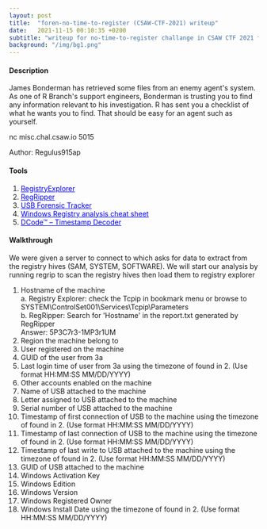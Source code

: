 ```yaml
---
layout: post
title:  "foren-no-time-to-register (CSAW-CTF-2021) writeup"
date:   2021-11-15 00:10:35 +0200
subtitle: "writeup for no-time-to-register challange in CSAW CTF 2021 finals"
background: "/img/bg1.png"
---
```


#### Description
James Bonderman has retrieved some files from an enemy agent's system. As one of R Branch's support engineers, Bonderman is trusting you to find any information relevant to his investigation. R has sent you a checklist of what he wants you to find. That should be easy for an agent such as yourself.

nc misc.chal.csaw.io 5015

Author: Regulus915ap
#### Tools
   1. <a href="https://f001.backblazeb2.com/file/EricZimmermanTools/RegistryExplorer_RECmd.zip" style="color:#0000EE;">RegistryExplorer</a>   
   2. <a href="https://github.com/keydet89/RegRipper3.0" style="color:#0000EE;">RegRipper</a>   
   3. <a href="http://www.orionforensics.com/forensics-tools/usb-forensic-tracker/" style="color:#0000EE;">USB Forensic Tracker</a>   
   4. <a href="https://web.archive.org/web/20210126112458/https://www.dfir.training/resources/downloads/windows-registry" style="color:#0000EE;">Windows Registry analysis cheat sheet</a>
   5. <a href="https://www.digital-detective.net/dcode/" style="color:#0000EE;">DCode™ – Timestamp Decoder</a>


#### Walkthrough
We were given a server to connect to which asks for data to extract from the registry hives (SAM, SYSTEM, SOFTWARE). We will start our analysis by running regrip to scan the registry hives then load them to registry explorer
1. Hostname of the machine   
   a. Registry Explorer: check the Tcpip in bookmark menu or browse to SYSTEM\ControlSet001\Services\Tcpip\Parameters    
   b. RegRipper: Search for 'Hostname' in the report.txt generated by RegRipper    
   Answer: 5P3C7r3-1MP3r1UM
2. Region the machine belong to
3. User registered on the machine
4. GUID of the user from 3a
5. Last login time of user from 3a using the timezone of found in 2. (Use format HH:MM:SS MM/DD/YYYY)
6. Other accounts enabled on the machine
7. Name of USB attached to the machine
8. Letter assigned to USB attached to the machine
9. Serial number of USB attached to the machine
10. Timestamp of first connection of USB to the machine using the timezone of found in 2. (Use format HH:MM:SS MM/DD/YYYY)
11. Timestamp of last connection of USB to the machine using the timezone of found in 2. (Use format HH:MM:SS MM/DD/YYYY)
12. Timestamp of last write to USB attached to the machine using the timezone of found in 2. (Use format HH:MM:SS MM/DD/YYYY)
13. GUID of USB attached to the machine
14. Windows Activation Key
15. Windows Edition
16. Windows Version
17. Windows Registered Owner
18. Windows Install Date using the timezone of found in 2. (Use format HH:MM:SS MM/DD/YYYY)
